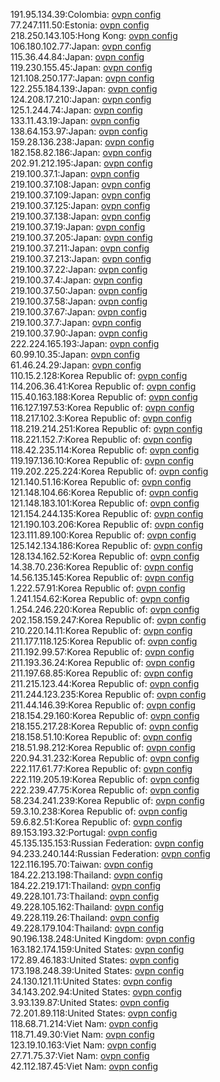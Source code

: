 191.95.134.39:Colombia: [ovpn config](vpn/191_95_134_39.ovpn)  
77.247.111.50:Estonia: [ovpn config](vpn/77_247_111_50.ovpn)  
218.250.143.105:Hong Kong: [ovpn config](vpn/218_250_143_105.ovpn)  
106.180.102.77:Japan: [ovpn config](vpn/106_180_102_77.ovpn)  
115.36.44.84:Japan: [ovpn config](vpn/115_36_44_84.ovpn)  
119.230.155.45:Japan: [ovpn config](vpn/119_230_155_45.ovpn)  
121.108.250.177:Japan: [ovpn config](vpn/121_108_250_177.ovpn)  
122.255.184.139:Japan: [ovpn config](vpn/122_255_184_139.ovpn)  
124.208.17.210:Japan: [ovpn config](vpn/124_208_17_210.ovpn)  
125.1.244.74:Japan: [ovpn config](vpn/125_1_244_74.ovpn)  
133.11.43.19:Japan: [ovpn config](vpn/133_11_43_19.ovpn)  
138.64.153.97:Japan: [ovpn config](vpn/138_64_153_97.ovpn)  
159.28.136.238:Japan: [ovpn config](vpn/159_28_136_238.ovpn)  
182.158.82.186:Japan: [ovpn config](vpn/182_158_82_186.ovpn)  
202.91.212.195:Japan: [ovpn config](vpn/202_91_212_195.ovpn)  
219.100.37.1:Japan: [ovpn config](vpn/219_100_37_1.ovpn)  
219.100.37.108:Japan: [ovpn config](vpn/219_100_37_108.ovpn)  
219.100.37.109:Japan: [ovpn config](vpn/219_100_37_109.ovpn)  
219.100.37.125:Japan: [ovpn config](vpn/219_100_37_125.ovpn)  
219.100.37.138:Japan: [ovpn config](vpn/219_100_37_138.ovpn)  
219.100.37.19:Japan: [ovpn config](vpn/219_100_37_19.ovpn)  
219.100.37.205:Japan: [ovpn config](vpn/219_100_37_205.ovpn)  
219.100.37.211:Japan: [ovpn config](vpn/219_100_37_211.ovpn)  
219.100.37.213:Japan: [ovpn config](vpn/219_100_37_213.ovpn)  
219.100.37.22:Japan: [ovpn config](vpn/219_100_37_22.ovpn)  
219.100.37.4:Japan: [ovpn config](vpn/219_100_37_4.ovpn)  
219.100.37.50:Japan: [ovpn config](vpn/219_100_37_50.ovpn)  
219.100.37.58:Japan: [ovpn config](vpn/219_100_37_58.ovpn)  
219.100.37.67:Japan: [ovpn config](vpn/219_100_37_67.ovpn)  
219.100.37.7:Japan: [ovpn config](vpn/219_100_37_7.ovpn)  
219.100.37.90:Japan: [ovpn config](vpn/219_100_37_90.ovpn)  
222.224.165.193:Japan: [ovpn config](vpn/222_224_165_193.ovpn)  
60.99.10.35:Japan: [ovpn config](vpn/60_99_10_35.ovpn)  
61.46.24.29:Japan: [ovpn config](vpn/61_46_24_29.ovpn)  
110.15.2.128:Korea Republic of: [ovpn config](vpn/110_15_2_128.ovpn)  
114.206.36.41:Korea Republic of: [ovpn config](vpn/114_206_36_41.ovpn)  
115.40.163.188:Korea Republic of: [ovpn config](vpn/115_40_163_188.ovpn)  
116.127.197.53:Korea Republic of: [ovpn config](vpn/116_127_197_53.ovpn)  
118.217.102.3:Korea Republic of: [ovpn config](vpn/118_217_102_3.ovpn)  
118.219.214.251:Korea Republic of: [ovpn config](vpn/118_219_214_251.ovpn)  
118.221.152.7:Korea Republic of: [ovpn config](vpn/118_221_152_7.ovpn)  
118.42.235.114:Korea Republic of: [ovpn config](vpn/118_42_235_114.ovpn)  
119.197.136.10:Korea Republic of: [ovpn config](vpn/119_197_136_10.ovpn)  
119.202.225.224:Korea Republic of: [ovpn config](vpn/119_202_225_224.ovpn)  
121.140.51.16:Korea Republic of: [ovpn config](vpn/121_140_51_16.ovpn)  
121.148.104.66:Korea Republic of: [ovpn config](vpn/121_148_104_66.ovpn)  
121.148.183.101:Korea Republic of: [ovpn config](vpn/121_148_183_101.ovpn)  
121.154.244.135:Korea Republic of: [ovpn config](vpn/121_154_244_135.ovpn)  
121.190.103.206:Korea Republic of: [ovpn config](vpn/121_190_103_206.ovpn)  
123.111.89.100:Korea Republic of: [ovpn config](vpn/123_111_89_100.ovpn)  
125.142.134.186:Korea Republic of: [ovpn config](vpn/125_142_134_186.ovpn)  
128.134.162.52:Korea Republic of: [ovpn config](vpn/128_134_162_52.ovpn)  
14.38.70.236:Korea Republic of: [ovpn config](vpn/14_38_70_236.ovpn)  
14.56.135.145:Korea Republic of: [ovpn config](vpn/14_56_135_145.ovpn)  
1.222.57.91:Korea Republic of: [ovpn config](vpn/1_222_57_91.ovpn)  
1.241.154.62:Korea Republic of: [ovpn config](vpn/1_241_154_62.ovpn)  
1.254.246.220:Korea Republic of: [ovpn config](vpn/1_254_246_220.ovpn)  
202.158.159.247:Korea Republic of: [ovpn config](vpn/202_158_159_247.ovpn)  
210.220.14.11:Korea Republic of: [ovpn config](vpn/210_220_14_11.ovpn)  
211.177.118.125:Korea Republic of: [ovpn config](vpn/211_177_118_125.ovpn)  
211.192.99.57:Korea Republic of: [ovpn config](vpn/211_192_99_57.ovpn)  
211.193.36.24:Korea Republic of: [ovpn config](vpn/211_193_36_24.ovpn)  
211.197.68.85:Korea Republic of: [ovpn config](vpn/211_197_68_85.ovpn)  
211.215.123.44:Korea Republic of: [ovpn config](vpn/211_215_123_44.ovpn)  
211.244.123.235:Korea Republic of: [ovpn config](vpn/211_244_123_235.ovpn)  
211.44.146.39:Korea Republic of: [ovpn config](vpn/211_44_146_39.ovpn)  
218.154.29.160:Korea Republic of: [ovpn config](vpn/218_154_29_160.ovpn)  
218.155.217.28:Korea Republic of: [ovpn config](vpn/218_155_217_28.ovpn)  
218.158.51.10:Korea Republic of: [ovpn config](vpn/218_158_51_10.ovpn)  
218.51.98.212:Korea Republic of: [ovpn config](vpn/218_51_98_212.ovpn)  
220.94.31.232:Korea Republic of: [ovpn config](vpn/220_94_31_232.ovpn)  
222.117.61.77:Korea Republic of: [ovpn config](vpn/222_117_61_77.ovpn)  
222.119.205.19:Korea Republic of: [ovpn config](vpn/222_119_205_19.ovpn)  
222.239.47.75:Korea Republic of: [ovpn config](vpn/222_239_47_75.ovpn)  
58.234.241.239:Korea Republic of: [ovpn config](vpn/58_234_241_239.ovpn)  
59.3.10.238:Korea Republic of: [ovpn config](vpn/59_3_10_238.ovpn)  
59.6.82.51:Korea Republic of: [ovpn config](vpn/59_6_82_51.ovpn)  
89.153.193.32:Portugal: [ovpn config](vpn/89_153_193_32.ovpn)  
45.135.135.153:Russian Federation: [ovpn config](vpn/45_135_135_153.ovpn)  
94.233.240.144:Russian Federation: [ovpn config](vpn/94_233_240_144.ovpn)  
122.116.195.70:Taiwan: [ovpn config](vpn/122_116_195_70.ovpn)  
184.22.213.198:Thailand: [ovpn config](vpn/184_22_213_198.ovpn)  
184.22.219.171:Thailand: [ovpn config](vpn/184_22_219_171.ovpn)  
49.228.101.73:Thailand: [ovpn config](vpn/49_228_101_73.ovpn)  
49.228.105.162:Thailand: [ovpn config](vpn/49_228_105_162.ovpn)  
49.228.119.26:Thailand: [ovpn config](vpn/49_228_119_26.ovpn)  
49.228.179.104:Thailand: [ovpn config](vpn/49_228_179_104.ovpn)  
90.196.138.248:United Kingdom: [ovpn config](vpn/90_196_138_248.ovpn)  
163.182.174.159:United States: [ovpn config](vpn/163_182_174_159.ovpn)  
172.89.46.183:United States: [ovpn config](vpn/172_89_46_183.ovpn)  
173.198.248.39:United States: [ovpn config](vpn/173_198_248_39.ovpn)  
24.130.121.11:United States: [ovpn config](vpn/24_130_121_11.ovpn)  
34.143.202.94:United States: [ovpn config](vpn/34_143_202_94.ovpn)  
3.93.139.87:United States: [ovpn config](vpn/3_93_139_87.ovpn)  
72.201.89.118:United States: [ovpn config](vpn/72_201_89_118.ovpn)  
118.68.71.214:Viet Nam: [ovpn config](vpn/118_68_71_214.ovpn)  
118.71.49.30:Viet Nam: [ovpn config](vpn/118_71_49_30.ovpn)  
123.19.10.163:Viet Nam: [ovpn config](vpn/123_19_10_163.ovpn)  
27.71.75.37:Viet Nam: [ovpn config](vpn/27_71_75_37.ovpn)  
42.112.187.45:Viet Nam: [ovpn config](vpn/42_112_187_45.ovpn)  
